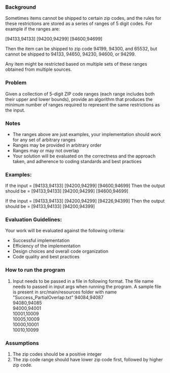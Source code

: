 ### Background
Sometimes items cannot be shipped to certain zip codes, and the rules for these restrictions are stored as a series of ranges of 5 digit codes. For example if the ranges are:

[94133,94133] [94200,94299] [94600,94699]

Then the item can be shipped to zip code 94199, 94300, and 65532, but cannot be shipped to 94133, 94650, 94230, 94600, or 94299.

Any item might be restricted based on multiple sets of these ranges obtained from multiple sources.

### Problem
Given a collection of 5-digit ZIP code ranges (each range includes both their upper and lower bounds), provide an algorithm that produces the minimum number of ranges required to represent the same restrictions as the input.

### Notes
- The ranges above are just examples, your implementation should work for any set of arbitrary ranges
- Ranges may be provided in arbitrary order
- Ranges may or may not overlap
- Your solution will be evaluated on the correctness and the approach taken, and adherence to coding standards and best practices

### Examples:
If the input = [94133,94133] [94200,94299] [94600,94699]
Then the output should be = [94133,94133] [94200,94299] [94600,94699]

If the input = [94133,94133] [94200,94299] [94226,94399] 
Then the output should be = [94133,94133] [94200,94399]

### Evaluation Guidelines:
Your work will be evaluated against the following criteria:
- Successful implementation
- Efficiency of the implementation
- Design choices and overall code organization
- Code quality and best practices

### How to run the program

1. Input needs to be passed in a file in following format. The file name needs to passed in input args when running the program.
	A sample file is present in src/main/resources folder with name "Success_PartialOverlap.txt"
		94084,94087 <br/>
		94080,94085 <br/>
		94000,94001 <br/>
		10001,10009 <br/>
		10005,10009 <br/>
		10000,10001 <br/>
		10010,10099 <br/>
		
### Assumptions

1. The zip codes should be a positive integer
2. The zip code range should have lower zip code first, followed by higher zip code.
